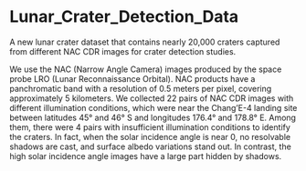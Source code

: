 # Lunar_Crater_Detection_Data
A new lunar crater dataset that contains nearly 20,000 craters captured from different NAC CDR images for crater detection studies.

We use the NAC (Narrow Angle Camera) images produced by the space probe LRO (Lunar Reconnaissance Orbital). NAC products have a panchromatic band with a resolution of 0.5 meters per pixel, covering approximately 5 kilometers. We collected 22 pairs of NAC CDR images with different illumination conditions, which were near the Chang’E-4 landing site between latitudes 45° and 46° S and longitudes 176.4° and 178.8° E. Among them, there were 4 pairs with insufficient illumination conditions to identify the craters. In fact, when the solar incidence angle is near 0, no resolvable shadows are cast, and surface albedo variations stand out. In contrast, the high solar incidence angle images have a large part hidden by shadows.
